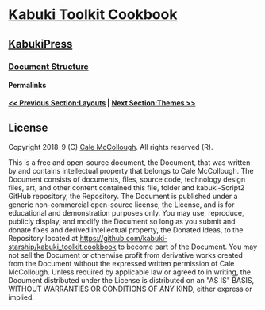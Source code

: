 # [Kabuki Toolkit Cookbook](../../readme.md)

## [KabukiPress](../readme.md)

### [Document Structure](./readme.md)

#### Permalinks



**[<< Previous Section:Layouts](./layouts.md) | [Next Section:Themes >>](./themes.md)**

## License

Copyright 2018-9 (C) [Cale McCollough](https://calemccollough.github.io). All rights reserved (R).

This is a free and open-source document, the Document, that was written by and contains intellectual property that belongs to Cale McCollough. The Document consists of documents, files, source code, technology design files, art, and other content contained this file, folder and kabuki-Script2 GitHub repository, the Repository. The Document is published under a generic non-commercial open-source license, the License, and is for educational and demonstration purposes only. You may use, reproduce, publicly display, and modify the Document so long as you submit and donate fixes and derived intellectual property, the Donated Ideas, to the Repository located at <https://github.com/kabuki-starship/kabuki_toolkit.cookbook> to become part of the Document. You may not sell the Document or otherwise profit from derivative works created from the Document without the expressed written permission of Cale McCollough. Unless required by applicable law or agreed to in writing, the Document distributed under the License is distributed on an "AS IS" BASIS, WITHOUT WARRANTIES OR CONDITIONS OF ANY KIND, either express or implied.
